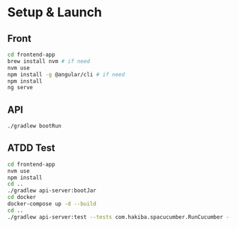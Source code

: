 # Setup & Launch
## Front
```bash
cd frontend-app
brew install nvm # if need
nvm use
npm install -g @angular/cli # if need
npm install
ng serve
```
## API
```bash
./gradlew bootRun 
```
## ATDD Test
```bash
cd frontend-app
nvm use
npm install
cd ..
./gradlew api-server:bootJar
cd docker
docker-compose up -d --build
cd ..
./gradlew api-server:test --tests com.hakiba.spacucumber.RunCucumber --info
```

